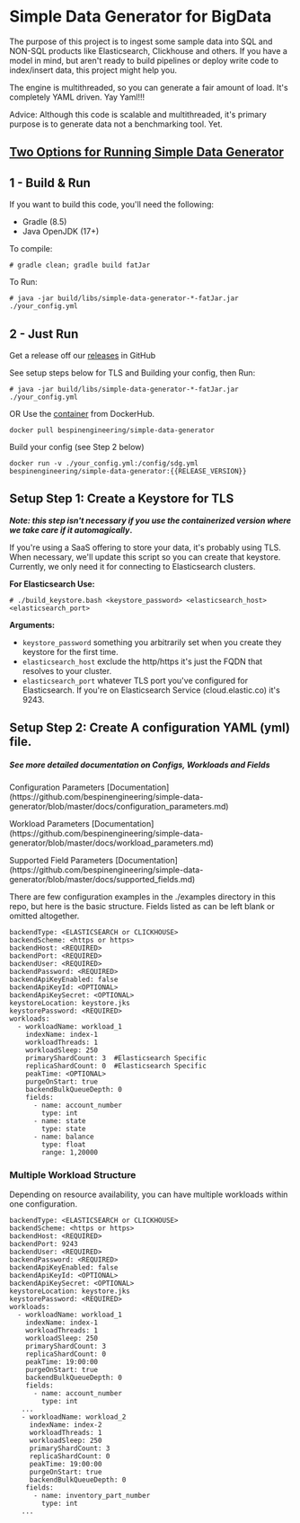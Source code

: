 # Simple Data Generator for BigData
The purpose of this project is to ingest some sample data into SQL and NON-SQL products like Elasticsearch, Clickhouse and others. 
If you have a model in mind, but aren't ready to build pipelines or deploy write code to index/insert data, this project might help you.

The engine is multithreaded, so you can generate a fair amount of load.
It's completely YAML driven. Yay Yaml!!!

Advice: Although this code is scalable and multithreaded, it's primary purpose is to generate data not a benchmarking tool. Yet. 

## <U> Two Options for Running Simple Data Generator</U>

## 1 - Build & Run

If you want to build this code, you'll need the following:
* Gradle (8.5)
* Java OpenJDK (17+)

To compile: <P>
```# gradle clean; gradle build fatJar``` <P>
To Run: <P>
```# java -jar build/libs/simple-data-generator-*-fatJar.jar ./your_config.yml```

## 2 - Just Run
Get a release off our [releases](https://github.com/bespinengineering/simple-data-generator/releases) in GitHub

See setup steps below for TLS and Building your config, then Run: <P>
```# java -jar build/libs/simple-data-generator-*-fatJar.jar ./your_config.yml```

OR
Use the [container](https://hub.docker.com/r/bespinengineering/simple-data-generator) from DockerHub.

```docker pull bespinengineering/simple-data-generator``` <p>
Build your config (see Step 2 below)<p>
```docker run -v ./your_config.yml:/config/sdg.yml bespinengineering/simple-data-generator:{{RELEASE_VERSION}}```


## Setup Step 1: Create a Keystore for TLS 

_<B>Note: this step isn't necessary if you use the containerized version where we take care if it automagically_.</B>

If you're using a SaaS offering to store your data, it's probably using TLS.  
When necessary, we'll update this script so you can create that keystore.  
Currently, we only need it for connecting to Elasticsearch clusters.   

**For Elasticsearch Use:**
```
# ./build_keystore.bash <keystore_password> <elasticsearch_host> <elasticsearch_port>
```
**Arguments:** 
  * ```keystore_password``` something you arbitrarily set when you create they keystore for the first time.
  * ```elasticsearch_host``` exclude the http/https it's just the FQDN that resolves to your cluster.
  * ```elasticsearch_port``` whatever TLS port you've configured for Elasticsearch.  If you're on Elasticsearch Service (cloud.elastic.co) it's 9243.


## Setup Step 2: Create A configuration YAML (yml) file.

##### See more detailed documentation on Configs, Workloads and Fields
<P>Configuration Parameters [Documentation](https://github.com/bespinengineering/simple-data-generator/blob/master/docs/configuration_parameters.md)
<P>Workload Parameters [Documentation](https://github.com/bespinengineering/simple-data-generator/blob/master/docs/workload_parameters.md)
<P>Supported Field Parameters [Documentation](https://github.com/bespinengineering/simple-data-generator/blob/master/docs/supported_fields.md)


There are few configuration examples in the ./examples directory in this repo, but here is the basic structure.
Fields listed as <OPTIONAL> can be left blank or omitted altogether. 
```
backendType: <ELASTICSEARCH or CLICKHOUSE>
backendScheme: <https or https>
backendHost: <REQUIRED>
backendPort: <REQUIRED>
backendUser: <REQUIRED>
backendPassword: <REQUIRED>
backendApiKeyEnabled: false
backendApiKeyId: <OPTIONAL>
backendApiKeySecret: <OPTIONAL>
keystoreLocation: keystore.jks
keystorePassword: <REQUIRED>
workloads:
  - workloadName: workload_1
    indexName: index-1    
    workloadThreads: 1
    workloadSleep: 250
    primaryShardCount: 3  #Elasticsearch Specific
    replicaShardCount: 0  #Elasticsearch Specific
    peakTime: <OPTIONAL>
    purgeOnStart: true
    backendBulkQueueDepth: 0
    fields:
      - name: account_number
        type: int
      - name: state
        type: state
      - name: balance
        type: float
        range: 1,20000

```
### Multiple Workload Structure
Depending on resource availability, you can have multiple workloads within one configuration.

```
backendType: <ELASTICSEARCH or CLICKHOUSE>
backendScheme: <https or https>
backendHost: <REQUIRED>
backendPort: 9243
backendUser: <REQUIRED>
backendPassword: <REQUIRED>
backendApiKeyEnabled: false
backendApiKeyId: <OPTIONAL>
backendApiKeySecret: <OPTIONAL>
keystoreLocation: keystore.jks
keystorePassword: <REQUIRED>
workloads:
  - workloadName: workload_1
    indexName: index-1
    workloadThreads: 1
    workloadSleep: 250
    primaryShardCount: 3
    replicaShardCount: 0
    peakTime: 19:00:00
    purgeOnStart: true
    backendBulkQueueDepth: 0
    fields:
      - name: account_number
        type: int
   ...
   - workloadName: workload_2
     indexName: index-2
     workloadThreads: 1
     workloadSleep: 250
     primaryShardCount: 3
     replicaShardCount: 0
     peakTime: 19:00:00
     purgeOnStart: true
     backendBulkQueueDepth: 0
    fields:
      - name: inventory_part_number
        type: int
   ...
```
